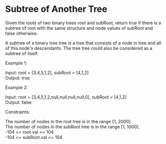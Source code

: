 # Subtree of Another Tree

Given the roots of two binary trees root and subRoot, return true if there is a subtree of root with the same structure and node values of subRoot and false otherwise.

A subtree of a binary tree tree is a tree that consists of a node in tree and all of this node's descendants. The tree tree could also be considered as a subtree of itself.

Example 1:

Input: root = [3,4,5,1,2], subRoot = [4,1,2]\
Output: true

Example 2:

Input: root = [3,4,5,1,2,null,null,null,null,0], subRoot = [4,1,2]\
Output: false

Constraints:

The number of nodes in the root tree is in the range [1, 2000].\
The number of nodes in the subRoot tree is in the range [1, 1000].\
-104 <= root.val <= 104\
-104 <= subRoot.val <= 104